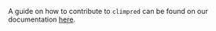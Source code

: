A guide on how to contribute to `climpred` can be found on our documentation [here](https://climpred.readthedocs.io/en/stable/contributing.html).
